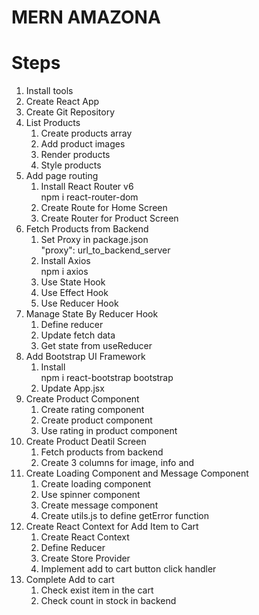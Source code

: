 # MERN AMAZONA

# Steps

1. Install tools
2. Create React App
3. Create Git Repository
4. List Products
   1. Create products array
   2. Add product images
   3. Render products
   4. Style products
5. Add page routing
   1. Install React Router v6  
      npm i react-router-dom
   2. Create Route for Home Screen
   3. Create Router for Product Screen
6. Fetch Products from Backend
   1. Set Proxy in package.json  
      "proxy": url_to_backend_server
   2. Install Axios  
      npm i axios
   3. Use State Hook
   4. Use Effect Hook
   5. Use Reducer Hook
7. Manage State By Reducer Hook
   1. Define reducer
   2. Update fetch data
   3. Get state from useReducer
8. Add Bootstrap UI Framework
   1. Install  
      npm i react-bootstrap bootstrap
   2. Update App.jsx
9. Create Product Component
   1. Create rating component
   2. Create product component
   3. Use rating in product component
10. Create Product Deatil Screen
    1. Fetch products from backend
    2. Create 3 columns for image, info and
11. Create Loading Component and Message Component
    1. Create loading component
    2. Use spinner component
    3. Create message component
    4. Create utils.js to define getError function
12. Create React Context for Add Item to Cart
    1. Create React Context
    2. Define Reducer
    3. Create Store Provider
    4. Implement add to cart button click handler
13. Complete Add to cart
    1. Check exist item in the cart
    2. Check count in stock in backend
